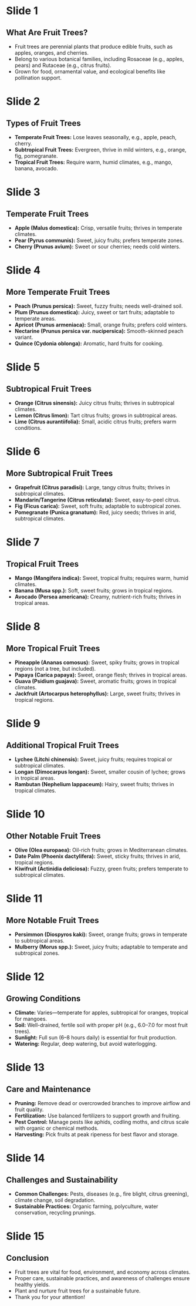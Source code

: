 # Slide 1
## What Are Fruit Trees?
- Fruit trees are perennial plants that produce edible fruits, such as apples, oranges, and cherries.
- Belong to various botanical families, including Rosaceae (e.g., apples, pears) and Rutaceae (e.g., citrus fruits).
- Grown for food, ornamental value, and ecological benefits like pollination support.

# Slide 2
## Types of Fruit Trees
- **Temperate Fruit Trees:** Lose leaves seasonally, e.g., apple, peach, cherry.
- **Subtropical Fruit Trees:** Evergreen, thrive in mild winters, e.g., orange, fig, pomegranate.
- **Tropical Fruit Trees:** Require warm, humid climates, e.g., mango, banana, avocado.

# Slide 3
## Temperate Fruit Trees
- **Apple (Malus domestica):** Crisp, versatile fruits; thrives in temperate climates.
- **Pear (Pyrus communis):** Sweet, juicy fruits; prefers temperate zones.
- **Cherry (Prunus avium):** Sweet or sour cherries; needs cold winters.

# Slide 4
## More Temperate Fruit Trees
- **Peach (Prunus persica):** Sweet, fuzzy fruits; needs well-drained soil.
- **Plum (Prunus domestica):** Juicy, sweet or tart fruits; adaptable to temperate areas.
- **Apricot (Prunus armeniaca):** Small, orange fruits; prefers cold winters.
- **Nectarine (Prunus persica var. nucipersica):** Smooth-skinned peach variant.
- **Quince (Cydonia oblonga):** Aromatic, hard fruits for cooking.

# Slide 5
## Subtropical Fruit Trees
- **Orange (Citrus sinensis):** Juicy citrus fruits; thrives in subtropical climates.
- **Lemon (Citrus limon):** Tart citrus fruits; grows in subtropical areas.
- **Lime (Citrus aurantiifolia):** Small, acidic citrus fruits; prefers warm conditions.

# Slide 6
## More Subtropical Fruit Trees
- **Grapefruit (Citrus paradisi):** Large, tangy citrus fruits; thrives in subtropical climates.
- **Mandarin/Tangerine (Citrus reticulata):** Sweet, easy-to-peel citrus.
- **Fig (Ficus carica):** Sweet, soft fruits; adaptable to subtropical zones.
- **Pomegranate (Punica granatum):** Red, juicy seeds; thrives in arid, subtropical climates.

# Slide 7
## Tropical Fruit Trees
- **Mango (Mangifera indica):** Sweet, tropical fruits; requires warm, humid climates.
- **Banana (Musa spp.):** Soft, sweet fruits; grows in tropical regions.
- **Avocado (Persea americana):** Creamy, nutrient-rich fruits; thrives in tropical areas.

# Slide 8
## More Tropical Fruit Trees
- **Pineapple (Ananas comosus):** Sweet, spiky fruits; grows in tropical regions (not a tree, but included).
- **Papaya (Carica papaya):** Sweet, orange flesh; thrives in tropical areas.
- **Guava (Psidium guajava):** Sweet, aromatic fruits; grows in tropical climates.
- **Jackfruit (Artocarpus heterophyllus):** Large, sweet fruits; thrives in tropical regions.

# Slide 9
## Additional Tropical Fruit Trees
- **Lychee (Litchi chinensis):** Sweet, juicy fruits; requires tropical or subtropical climates.
- **Longan (Dimocarpus longan):** Sweet, smaller cousin of lychee; grows in tropical areas.
- **Rambutan (Nephelium lappaceum):** Hairy, sweet fruits; thrives in tropical climates.

# Slide 10
## Other Notable Fruit Trees
- **Olive (Olea europaea):** Oil-rich fruits; grows in Mediterranean climates.
- **Date Palm (Phoenix dactylifera):** Sweet, sticky fruits; thrives in arid, tropical regions.
- **Kiwifruit (Actinidia deliciosa):** Fuzzy, green fruits; prefers temperate to subtropical climates.

# Slide 11
## More Notable Fruit Trees
- **Persimmon (Diospyros kaki):** Sweet, orange fruits; grows in temperate to subtropical areas.
- **Mulberry (Morus spp.):** Sweet, juicy fruits; adaptable to temperate and subtropical zones.

# Slide 12
## Growing Conditions
- **Climate:** Varies—temperate for apples, subtropical for oranges, tropical for mangoes.
- **Soil:** Well-drained, fertile soil with proper pH (e.g., 6.0–7.0 for most fruit trees).
- **Sunlight:** Full sun (6–8 hours daily) is essential for fruit production.
- **Watering:** Regular, deep watering, but avoid waterlogging.

# Slide 13
## Care and Maintenance
- **Pruning:** Remove dead or overcrowded branches to improve airflow and fruit quality.
- **Fertilization:** Use balanced fertilizers to support growth and fruiting.
- **Pest Control:** Manage pests like aphids, codling moths, and citrus scale with organic or chemical methods.
- **Harvesting:** Pick fruits at peak ripeness for best flavor and storage.

# Slide 14
## Challenges and Sustainability
- **Common Challenges:** Pests, diseases (e.g., fire blight, citrus greening), climate change, soil degradation.
- **Sustainable Practices:** Organic farming, polyculture, water conservation, recycling prunings.

# Slide 15
## Conclusion
- Fruit trees are vital for food, environment, and economy across climates.
- Proper care, sustainable practices, and awareness of challenges ensure healthy yields.
- Plant and nurture fruit trees for a sustainable future.
- Thank you for your attention!